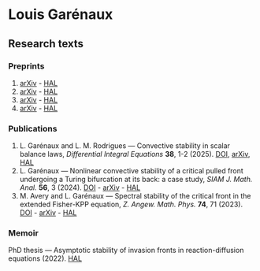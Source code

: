 # Louis Garénaux

## Research texts

### Preprints
1. [arXiv]() - [HAL]()
1. [arXiv]() - [HAL]()
1. [arXiv]() - [HAL]()
1. [arXiv]() - [HAL]()

### Publications
1. L. Garénaux and L. M. Rodrigues — Convective stability in scalar balance laws, _Differential Integral Equations_ **38**, 1-2 (2025). [DOI](), [arXiv](), [HAL]()
1. L. Garénaux — Nonlinear convective stability of a critical pulled front undergoing a Turing bifurcation at its back: a case study, _SIAM J. Math. Anal._ **56**, 3 (2024). [DOI]() - [arXiv]() - [HAL]()
1. M. Avery and L. Garénaux — Spectral stability of the critical front in the extended Fisher-KPP equation, _Z. Angew. Math. Phys._ **74**, 71 (2023). [DOI]() - [arXiv]() - [HAL]()

### Memoir
PhD thesis — Asymptotic stability of invasion fronts in reaction-diffusion equations (2022). [HAL]()
